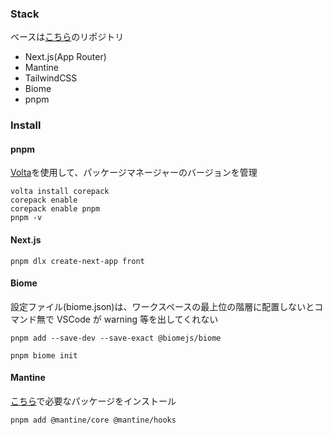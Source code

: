 ### Stack

ベースは[こちら](https://github.com/IsamuNakamura/next-mantine-tailwind)のリポジトリ

- Next.js(App Router)
- Mantine
- TailwindCSS
- Biome
- pnpm

### Install

#### pnpm

[Volta](https://docs.volta.sh/guide/getting-started)を使用して、パッケージマネージャーのバージョンを管理

```
volta install corepack
corepack enable
corepack enable pnpm
pnpm -v
```

#### Next.js

```
pnpm dlx create-next-app front
```

#### Biome

設定ファイル(biome.json)は、ワークスペースの最上位の階層に配置しないとコマンド無で VSCode が warning 等を出してくれない

```
pnpm add --save-dev --save-exact @biomejs/biome

pnpm biome init
```

#### Mantine

[こちら](https://mantine.dev/getting-started/#get-started-without-framework)で必要なパッケージをインストール

```
pnpm add @mantine/core @mantine/hooks
```
